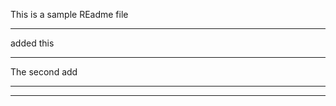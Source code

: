 This is a sample REadme file
____________________________
added this
____________________________
The second add
____________________________
____________________________
